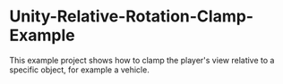 # Unity-Relative-Rotation-Clamp-Example

This example project shows how to clamp the player's view relative to a specific object, for example a vehicle. 
